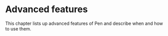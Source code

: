 # Advanced features

This chapter lists up advanced features of Pen and describe when and how to use them.
